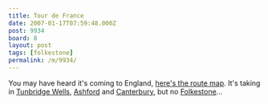 ```yaml
---
title: Tour de France
date: 2007-01-17T07:59:48.000Z
post: 9934
board: 8
layout: post
tags: [folkestone]
permalink: /m/9934/
---
```

You may have heard it's coming to England, <a href="http://www.tourdefrancelondon.com/en/the_event/stage_1/default.asp?nonflash=true#mapanchor">here's the route map</a>. It's taking in <a href="/wiki/tunbridge+wells">Tunbridge Wells</a>, <a href="/wiki/ashford">Ashford</a> and <a href="/wiki/canterbury">Canterbury</a>, but no <a href="/wiki/folkestone">Folkestone</a>...
